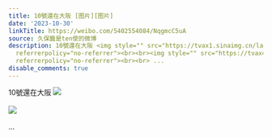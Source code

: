 ```yaml
---
title: 10號還在大阪 [图片][图片]
date: '2023-10-30'
linkTitle: https://weibo.com/5402554084/NqgmcC5uA
source: 久保醬是ten使的微博
description: 10號還在大阪 <img style="" src="https://tvax1.sinaimg.cn/large/005TCz76gy1hjdf55j6aqj30t60ufq5o.jpg"
  referrerpolicy="no-referrer"><br><br><img style="" src="https://tvax4.sinaimg.cn/large/005TCz76gy1hjdf5cyh4uj30q80wztbj.jpg"
  referrerpolicy="no-referrer"><br><br> ...
disable_comments: true
---
```

10號還在大阪 <img style="" src="https://tvax1.sinaimg.cn/large/005TCz76gy1hjdf55j6aqj30t60ufq5o.jpg" referrerpolicy="no-referrer"><br><br><img style="" src="https://tvax4.sinaimg.cn/large/005TCz76gy1hjdf5cyh4uj30q80wztbj.jpg" referrerpolicy="no-referrer"><br><br> ...